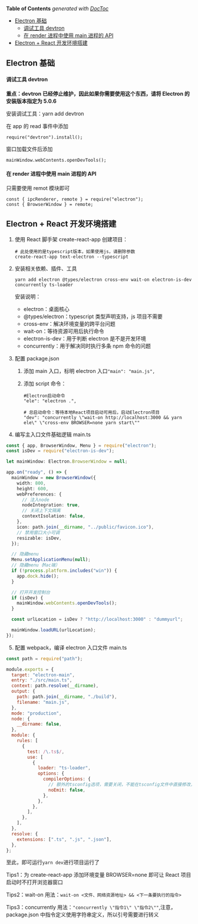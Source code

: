 <!-- START doctoc generated TOC please keep comment here to allow auto update -->
<!-- DON'T EDIT THIS SECTION, INSTEAD RE-RUN doctoc TO UPDATE -->

**Table of Contents** _generated with [DocToc](https://github.com/thlorenz/doctoc)_

- [Electron 基础](#electron-基础)
    - [调试工具 devtron](#调试工具-devtron)
    - [在 render 进程中使用 main 进程的 API](#在-render-进程中使用-main-进程的-api)
- [Electron + React 开发环境搭建](#electron--react-开发环境搭建)

<!-- END doctoc generated TOC please keep comment here to allow auto update -->

## Electron 基础

#### 调试工具 devtron

**重点：devtron 已经停止维护，因此如果你需要使用这个东西，请将 Electron 的安装版本指定为 5.0.6**

安装调试工具：yarn add devtron

在 app 的 read 事件中添加

    require("devtron").install();

窗口加载文件后添加

    mainWindow.webContents.openDevTools();

#### 在 render 进程中使用 main 进程的 API

只需要使用 remot 模块即可

    const { ipcRenderer, remote } = require("electron");
    const { BrowserWindow } = remote;

## Electron + React 开发环境搭建

1.  使用 React 脚手架 create-react-app 创建项目：

        # 此处使用的是typescript版本，如果使用js，请删除参数
        create-react-app text-electron --typescript

2.  安装相关依赖、插件、工具

        yarn add electron @types/electron cross-env wait-on electron-is-dev concurrently ts-loader

    安装说明：

    - electron：桌面核心
    - @types/electron：typescript 类型声明支持，js 项目不需要
    - cross-env：解决环境变量的跨平台问题
    - wait-on：等待资源可用后执行命令
    - electron-is-dev：用于判断 electron 是不是开发环境
    - concurrently：用于解决同时执行多条 npm 命令的问题

3.  配置 package.json

    1.  添加 main 入口，标明 electron 入口`"main": "main.js",`
    2.  添加 script 命令：

            #Electron启动命令
            "ele": "electron .",

            # 总启动命令：等待本地React项目启动可用后，启动Electron项目
            "dev": "concurrently \"wait-on http://localhost:3000 && yarn ele\" \"cross-env BROWSER=none yarn start\""

4.  编写主入口文件基础逻辑 main.ts

```ts
const { app, BrowserWindow, Menu } = require("electron");
const isDev = require("electron-is-dev");

let mainWindow: Electron.BrowserWindow = null;

app.on("ready", () => {
  mainWindow = new BrowserWindow({
    width: 800,
    height: 600,
    webPreferences: {
      // 注入node
      nodeIntegration: true,
      // 关闭上下文隔离
      contextIsolation: false,
    },
    icon: path.join(__dirname, "../public/favicon.ico"),
    // 禁用窗口大小可调
    resizable: isDev,
  });

  // 隐藏menu
  Menu.setApplicationMenu(null);
  // 隐藏menu（Mac端）
  if (!process.platform.includes("win")) {
    app.dock.hide();
  }

  // 打开开发控制台
  if (isDev) {
    mainWindow.webContents.openDevTools();
  }

  const urlLocation = isDev ? "http://localhost:3000" : "dummyurl";

  mainWindow.loadURL(urlLocation);
});
```

5. 配置 webpack，编译 electron 入口文件 main.ts

```js
const path = require("path");

module.exports = {
  target: "electron-main",
  entry: "./src/main.ts",
  context: path.resolve(__dirname),
  output: {
    path: path.join(__dirname, "./build"),
    filename: "main.js",
  },
  mode: "production",
  node: {
    __dirname: false,
  },
  module: {
    rules: [
      {
        test: /\.ts$/,
        use: [
          {
            loader: "ts-loader",
            options: {
              compilerOptions: {
                // 额外的tsconfig选项，需要关闭，不能在tsconfig文件中直接修改，会被create-react-app重写回true
                noEmit: false,
              },
            },
          },
        ],
      },
    ],
  },
  resolve: {
    extensions: [".ts", ".js", ".json"],
  },
};
```

至此，即可运行`yarn dev`进行项目运行了

Tips1：为 create-react-app 添加环境变量 BROWSER=none 即可让 React 项目启动时不打开浏览器窗口

Tips2：wait-on 用法：`wait-on <文件、网络资源地址> && <下一条要执行的指令>`

Tips3：concurrently 用法：`"concurrently \"指令1\" \"指令2\""`,注意，package.json 中指令定义使用字符串定义，所以引号需要进行转义
